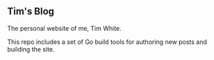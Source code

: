## Tim's Blog

The personal website of me, Tim White.

This repo includes a set of Go build tools for authoring new posts and building the site.
